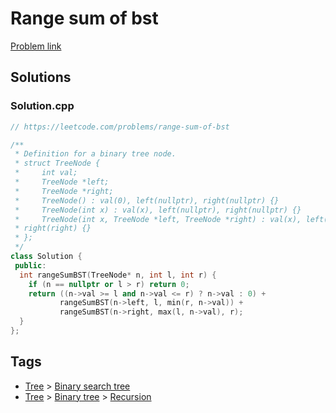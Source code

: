 # Range sum of bst

[Problem link](https://leetcode.com/problems/range-sum-of-bst)

## Solutions


### Solution.cpp
```cpp
// https://leetcode.com/problems/range-sum-of-bst

/**
 * Definition for a binary tree node.
 * struct TreeNode {
 *     int val;
 *     TreeNode *left;
 *     TreeNode *right;
 *     TreeNode() : val(0), left(nullptr), right(nullptr) {}
 *     TreeNode(int x) : val(x), left(nullptr), right(nullptr) {}
 *     TreeNode(int x, TreeNode *left, TreeNode *right) : val(x), left(left),
 * right(right) {}
 * };
 */
class Solution {
 public:
  int rangeSumBST(TreeNode* n, int l, int r) {
    if (n == nullptr or l > r) return 0;
    return ((n->val >= l and n->val <= r) ? n->val : 0) +
           rangeSumBST(n->left, l, min(r, n->val)) +
           rangeSumBST(n->right, max(l, n->val), r);
  }
};
```
## Tags

* [Tree](/README.md#Tree) > [Binary search tree](/README.md#Tree-Binary_search_tree)
* [Tree](/README.md#Tree) > [Binary tree](/README.md#Tree-Binary_tree) > [Recursion](/README.md#Tree-Binary_tree-Recursion)

